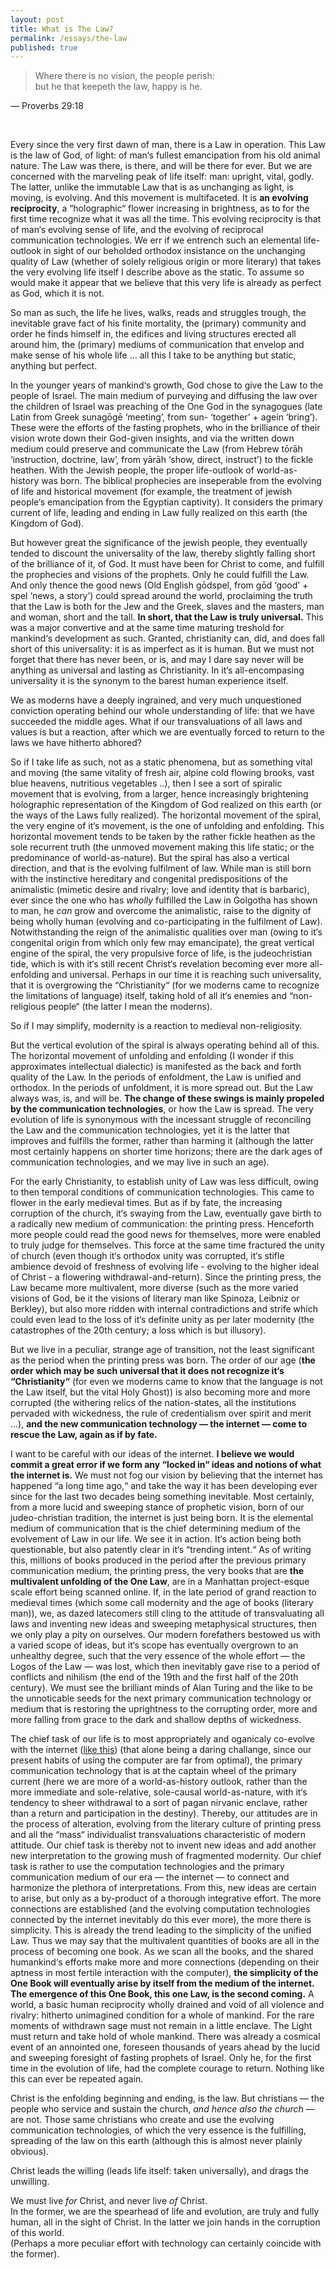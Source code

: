 ```yaml
---
layout: post
title: What is The Law?
permalink: /essays/the-law
published: true
---
```


> Where there is no vision, the people perish:  
	but he that keepeth the law, happy is he.

— Proverbs 29:18

<br>

Every since the very first dawn of man, there is a Law in operation. This Law is the law of God, of light: of man‘s fullest emancipation from his old animal nature. The Law was there, is there, and will be there for ever. But we are concerned with the marveling peak of life itself: man: upright, vital, godly. The latter, unlike the immutable Law that is as unchanging as light, is moving, is evolving. And this movement is multifaceted. It is **an evolving reciprocity**, a “holographic“ flower increasing in brightness, as to for the first time recognize what it was all the time. This evolving reciprocity is that of man‘s evolving sense of life, and the evolving of reciprocal communication technologies. We err if we entrench such an elemental life-outlook in sight of our beholded orthodox insistance on the unchanging quality of Law (whether of solely religious origin or more literary) that takes the very evolving life itself I describe above as the static. To assume so would make it appear that we believe that this very life is already as perfect as God, which it is not.

So man as such, the life he lives, walks, reads and struggles trough, the inevitable grave fact of his finite mortality, the (primary) community and order he finds himself in, the edifices and living structures erected all around him, the (primary) mediums of communication that envelop and make sense of his whole life ... all this I take to be anything but static, anything but perfect.

In the younger years of mankind‘s growth, God chose to give the Law to the people of Israel. The main medium of purveying and diffusing the law over the children of Israel was preaching of the One God in the synagogues (late Latin from Greek sunagōgē ‘meeting’, from sun- ‘together’ + agein ‘bring’). These were the efforts of the fasting prophets, who in the brilliance of their vision wrote down their God-given insights, and via the written down medium could preserve and communicate the Law (from Hebrew tōrāh ‘instruction, doctrine, law’, from yārāh ‘show, direct, instruct’) to the fickle heathen. With the Jewish people, the proper life-outlook of world-as-history was born. The biblical prophecies are inseperable from the evolving of life and historical movement (for example, the treatment of jewish people‘s emancipation from the Egyptian captivity). It considers the primary current of life, leading and ending in Law fully realized on this earth (the Kingdom of God).

But however great the significance of the jewish people, they eventually tended to discount the universality of the law, thereby slightly falling short of the brilliance of it, of God. It must have been for Christ to come, and fulfill the prophecies and visions of the prophets. Only he could fulfill the Law. And only thence the good news (Old English gōdspel, from gōd ‘good’ + spel ‘news, a story’) could spread around the world, proclaiming the truth that the Law is both for the Jew and the Greek, slaves and the masters, man and woman, short and the tall. **In short, that the Law is truly universal.** This was a major convertive and at the same time maturing treshold for mankind‘s development as such. Granted, christianity can, did, and does fall short of this universality: it is as imperfect as it is human. But we must not forget that there has never been, or is, and may I dare say never will be anything as universal and lasting as Christianity. In it‘s all-encompasing universality it is the synonym to the barest human experience itself.

We as moderns have a deeply ingrained, and very much unquestioned conviction operating behind our whole understanding of life: that we have succeeded the middle ages. What if our transvaluations of all laws and values is but a reaction, after which we are eventually forced to return to the laws we have hitherto abhored?

So if I take life as such, not as a static phenomena, but as something vital and moving (the same vitality of fresh air, alpine cold flowing brooks, vast blue heavens, nutritious vegetables ..), then I see a sort of spiralic movement that is evolving, from a larger, hence increasingly brightening holographic representation of the Kingdom of God realized on this earth (or the ways of the Laws fully realized). The horizontal movement of the spiral, the very engine of it‘s movement, is the one of unfolding and enfolding. This horizontal movement tends to be taken by the rather fickle heathen as the sole recurrent truth (the unmoved movement making this life static; or the predominance of world-as-nature). But the spiral has also a vertical direction, and that is the evolving fulfilment of law. While man is still born with the instinctive hereditary and congenital predispositions of the animalistic (mimetic desire and rivalry; love and identity that is barbaric), ever since the one who has _wholly_ fulfilled the Law in Golgotha has shown to man, he _can_ grow and overcome the animalistic, raise to the dignity of being wholly human (evolving and co-participating in the fulfilment of Law). Notwithstanding the reign of the animalistic qualities over man (owing to it‘s congenital origin from which only few may emancipate), the great vertical engine of the spiral, the very propulsive force of life, is the judeochristian tide, which is with it‘s still recent Christ‘s revelation becoming ever more all-enfolding and universal. Perhaps in our time it is reaching such universality, that it is overgrowing the “Christianity“ (for we moderns came to recognize the limitations of language) itself, taking hold of all it‘s enemies and “non-religious people“ (the latter I mean the moderns).

So if I may simplify, modernity is a reaction to medieval non-religiosity.

But the vertical evolution of the spiral is always operating behind all of this. The horizontal movement of unfolding and enfolding (I wonder if this approximates intellectual dialectic) is manifested as the back and forth quality of the Law. In the periods of enfoldment, the Law is unified and orthodox. In the periods of unfoldment, it is more spread out. But the Law always was, is, and will be. **The change of these swings is mainly propeled by the communication technologies**, or how the Law is spread. The very evolution of life is synonymous with the incessant struggle of reconciling the Law and the communication technologies, yet it is the latter that improves and fulfills the former, rather than harming it (although the latter most certainly happens on shorter time horizons; there are the dark ages of communication technologies, and we may live in such an age).

For the early Christianity, to establish unity of Law was less difficult, owing to then temporal conditions of communication technologies. This came to flower in the early medieval times. But as if by fate, the increasing corruption of the church, it‘s swaying from the Law, eventually gave birth to a radically new medium of communication: the printing press. Henceforth more people could read the good news for themselves, more were enabled to truly judge for themselves. This force at the same time fractured the unity of church (even though it‘s orthodox unity was corrupted, it‘s stifle ambience devoid of freshness of evolving life - evolving to the higher ideal of Christ - a flowering withdrawal-and-return). Since the printing press, the Law became more multivalent, more diverse (such as the more varied visions of God, be it the visions of literary man like Spinoza, Leibniz or Berkley), but also more ridden with internal contradictions and strife which could even lead to the loss of it‘s definite unity as per later modernity (the catastrophes of the 20th century; a loss which is but illusory).

But we live in a peculiar, strange age of transition, not the least significant as the period when the printing press was born. The order of our age (**the order which may be such universal that it does not recognize it‘s “Christianity“** (for even we moderns came to know that the language is not the Law itself, but the vital Holy Ghost)) is also becoming more and more corrupted (the withering relics of the nation-states, all the institutions pervaded with wickedness, the rule of credentialism over spirit and merit ...), **and the new communication technology — the internet — come to rescue the Law, again as if by fate.**

I want to be careful with our ideas of the internet. **I believe we would commit a great error if we form any “locked in“ ideas and notions of what the internet is.** We must not fog our vision by believing that the internet has happened “a long time ago,“ and take the way it has been developing ever since for the last two decades being something inevitable. Most certainly, from a more lucid and sweeping stance of prophetic vision, born of our judeo-christian tradition, the internet is just being born. It is the elemental medium of communication that is the chief determining medium of the evolvement of Law in our life. We see it in action. It‘s action being both questionable, but also patently clear in it‘s “trending intent.“ As of writing this, millions of books produced in the period after the previous primary communication medium, the printing press, the very books that are **the multivalent unfolding of the One Law**, are in a Manhattan project-esque scale effort being scanned online. If, in the late period of grand reaction to medieval times (which some call modernity and the age of books (literary man)), we, as dazed latecomers still cling to the attitude of transvaluating all laws and inventing new ideas and sweeping metaphysical structures, then we only play a pity on ourselves. Our modern forefathers bestowed us with a varied scope of ideas, but it‘s scope has eventually overgrown to an unhealthy degree, such that the very essence of the whole effort — the Logos of the Law — was lost, which then inevitably gave rise to a period of conflicts and nihilism (the end of the 19th and the first half of the 20th century). We must see the brilliant minds of Alan Turing and the like to be the unnoticable seeds for the next primary communication technology or medium that is restoring the uprightness to the corrupting order, more and more falling from grace to the dark and shallow depths of wickedness.

The chief task of our life is to most appropriately and oganicaly co-evolve with the internet ([like this](app://obsidian.md/E-Ink_V.mp4)) (that alone being a daring challange, since our present habits of using the computer are far from optimal), the primary communication technology that is at the captain wheel of the primary current (here we are more of a world-as-history outlook, rather than the more immediate and sole-relative, sole-causal world-as-nature, with it‘s tendency to sheer withdrawal to a sort of pagan nirvanic enclave, rather than a return and participation in the destiny). Thereby, our attitudes are in the process of alteration, evolving from the literary culture of printing press and all the “mass“ individualist transvaluations characteristic of modern attitude. Our chief task is thereby not to invent new ideas and add another new interpretation to the growing mush of fragmented modernity. Our chief task is rather to use the computation technologies and the primary communication medium of our era — the internet — to connect and harmonize the plethora of interpretations. From this, new ideas are certain to arise, but only as a by-product of a thorough integrative effort. The more connections are established (and the evolving computation technologies connected by the internet inevitably do this ever more), the more there is simplicity. This is already the trend leading to the simplicity of the unified Law. Thus we may say that the multivalent quantities of books are all in the process of becoming one book. As we scan all the books, and the shared humankind‘s efforts make more and more connections (depending on their aptness in most fertile interaction with the computer), **the simplicity of the One Book will eventually arise by itself from the medium of the internet.** **The emergence of this One Book, this one Law, is the second coming.** A world, a basic human reciprocity wholly drained and void of all violence and rivalry: hitherto unimagined condition for a whole of mankind. For the rare moments of withdrawn sage must not remain in a little enclave. The Light must return and take hold of whole mankind. There was already a cosmical event of an annointed one, foreseen thousands of years ahead by the lucid and sweeping foresight of fasting prophets of Israel. Only he, for the first time in the evolution of life, had the complete courage to return. Nothing like this can ever be repeated again.

Christ is the enfolding beginning and ending, is the law. But christians — the people who service and sustain the church, _and hence also the church_ — are not. Those same christians who create and use the evolving communication technologies, of which the very essence is the fulfilling, spreading of the law on this earth (although this is almost never plainly obvious).

Christ leads the willing (leads life itself: taken universally), and drags the unwilling.

We must live _for_ Christ, and never live _of_ Christ.  
In the former, we are the spearhead of life and evolution, are truly and fully human, all in the sight of Christ. In the latter we join hands in the corruption of this world.  
(Perhaps a more peculiar effort with technology can certainly coincide with the former).





